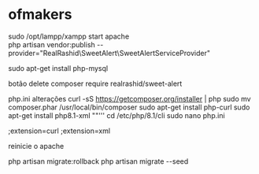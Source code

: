 # ofmakers
sudo /opt/lampp/xampp start apache  
php artisan vendor:publish --provider="RealRashid\SweetAlert\SweetAlertServiceProvider"

sudo apt-get install php-mysql

botão delete composer require realrashid/sweet-alert

php.ini 
alterações
curl -sS https://getcomposer.org/installer | php
sudo mv composer.phar /usr/local/bin/composer
sudo apt-get install php-curl
sudo apt-get install php8.1-xml
""'''
cd /etc/php/8.1/cli
sudo nano php.ini 


;extension=curl
;extension=xml

reinicie o apache

php artisan migrate:rollback
php artisan migrate --seed